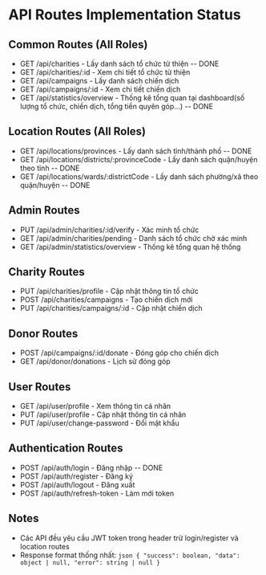 # API Routes Implementation Status

## Common Routes (All Roles)
- GET /api/charities - Lấy danh sách tổ chức từ thiện  -- DONE
- GET /api/charities/:id - Xem chi tiết tổ chức từ thiện
- GET /api/campaigns - Lấy danh sách chiến dịch
- GET /api/campaigns/:id - Xem chi tiết chiến dịch
- GET /api/statistics/overview - Thống kê tổng quan tại dashboard(số lượng tổ chức, chiến dịch, tổng tiền quyên góp...)  -- DONE

## Location Routes (All Roles)
- GET /api/locations/provinces - Lấy danh sách tỉnh/thành phố  -- DONE
- GET /api/locations/districts/:provinceCode - Lấy danh sách quận/huyện theo tỉnh  -- DONE
- GET /api/locations/wards/:districtCode - Lấy danh sách phường/xã theo quận/huyện  -- DONE

## Admin Routes
- PUT /api/admin/charities/:id/verify - Xác minh tổ chức
- GET /api/admin/charities/pending - Danh sách tổ chức chờ xác minh
- GET /api/admin/statistics/overview - Thống kê tổng quan hệ thống

## Charity Routes
- PUT /api/charities/profile - Cập nhật thông tin tổ chức
- POST /api/charities/campaigns - Tạo chiến dịch mới
- PUT /api/charities/campaigns/:id - Cập nhật chiến dịch

## Donor Routes
- POST /api/campaigns/:id/donate - Đóng góp cho chiến dịch
- GET /api/donor/donations - Lịch sử đóng góp

## User Routes
- GET /api/user/profile - Xem thông tin cá nhân
- PUT /api/user/profile - Cập nhật thông tin cá nhân
- PUT /api/user/change-password - Đổi mật khẩu

## Authentication Routes
- POST /api/auth/login - Đăng nhập  -- DONE
- POST /api/auth/register - Đăng ký
- POST /api/auth/logout - Đăng xuất
- POST /api/auth/refresh-token - Làm mới token

## Notes
- Các API đều yêu cầu JWT token trong header trừ login/register và location routes
- Response format thống nhất:  ```json
  {
    "success": boolean,
    "data": object | null,
    "error": string | null
  }  ```
